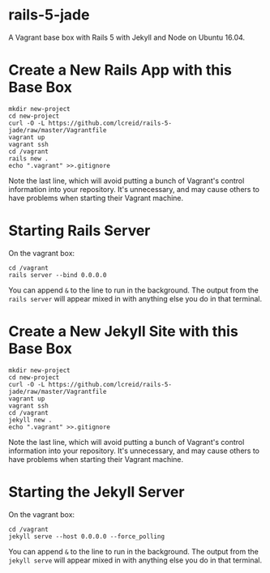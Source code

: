 # rails-5-jade
A Vagrant base box with Rails 5 with Jekyll and Node on Ubuntu 16.04.

# Create a New Rails App with this Base Box
```
mkdir new-project
cd new-project
curl -O -L https://github.com/lcreid/rails-5-jade/raw/master/Vagrantfile
vagrant up
vagrant ssh
cd /vagrant
rails new .
echo ".vagrant" >>.gitignore
```
Note the last line,
which will avoid putting a bunch of Vagrant's control information
into your repository.
It's unnecessary,
and may cause others to have problems when starting their Vagrant machine.

# Starting Rails Server
On the vagrant box:
```
cd /vagrant
rails server --bind 0.0.0.0
```
You can append `&` to the line to run in the background.
The output from the `rails server` will appear mixed in
with anything else you do in that terminal.

# Create a New Jekyll Site with this Base Box
```
mkdir new-project
cd new-project
curl -O -L https://github.com/lcreid/rails-5-jade/raw/master/Vagrantfile
vagrant up
vagrant ssh
cd /vagrant
jekyll new .
echo ".vagrant" >>.gitignore
```
Note the last line,
which will avoid putting a bunch of Vagrant's control information
into your repository.
It's unnecessary,
and may cause others to have problems when starting their Vagrant machine.

# Starting the Jekyll Server
On the vagrant box:
```
cd /vagrant
jekyll serve --host 0.0.0.0 --force_polling
```
You can append `&` to the line to run in the background.
The output from the `jekyll serve` will appear mixed in
with anything else you do in that terminal.
